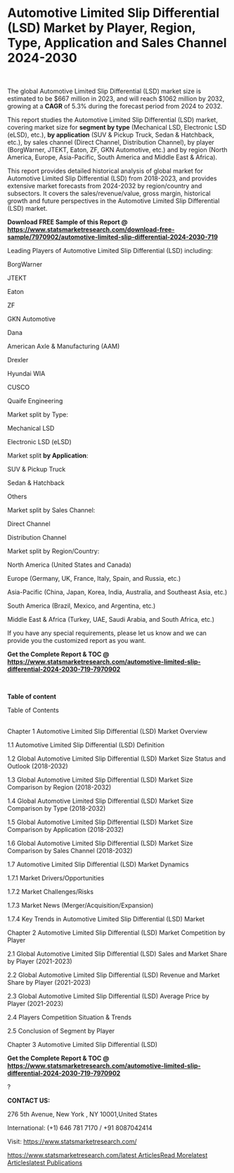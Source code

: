 <h1>Automotive Limited Slip Differential (LSD) Market by Player, Region, Type, Application and Sales Channel 2024-2030</h1><br/><p>The global Automotive Limited Slip Differential (LSD) market size is estimated to be $667 million in 2023, and will reach $1062 million by 2032, growing at a <strong>CAGR</strong> of 5.3% during the forecast period from 2024 to 2032.</p>
 
 
 
 <p>This report studies the Automotive Limited Slip Differential (LSD) market, covering market size for <strong>segment by type</strong> (Mechanical LSD, Electronic LSD (eLSD), etc.), <strong>by application</strong> (SUV & Pickup Truck, Sedan & Hatchback, etc.), by sales channel (Direct Channel, Distribution Channel), by player (BorgWarner, JTEKT, Eaton, ZF, GKN Automotive, etc.) and by region (North America, Europe, Asia-Pacific, South America and Middle East & Africa).</p>
 
 
 
 <p>This report provides detailed historical analysis of global market for Automotive Limited Slip Differential (LSD) from 2018-2023, and provides extensive market forecasts from 2024-2032 by region/country and subsectors. It covers the sales/revenue/value, gross margin, historical growth and future perspectives in the Automotive Limited Slip Differential (LSD) market.</p>
 
 
 
 <p><strong>Download FREE Sample of this Report @ <a href="https://www.statsmarketresearch.com/download-free-sample/7970902/automotive-limited-slip-differential-2024-2030-719">https://www.statsmarketresearch.com/download-free-sample/7970902/automotive-limited-slip-differential-2024-2030-719</a></strong></p>
 
 
 
 <p>Leading Players of Automotive Limited Slip Differential (LSD) including:</p>
 
 
 
 <p>BorgWarner</p>
 
 
 
 <p>JTEKT</p>
 
 
 
 <p>Eaton</p>
 
 
 
 <p>ZF</p>
 
 
 
 <p>GKN Automotive</p>
 
 
 
 <p>Dana</p>
 
 
 
 <p>American Axle & Manufacturing (AAM)</p>
 
 
 
 <p>Drexler</p>
 
 
 
 <p>Hyundai WIA</p>
 
 
 
 <p>CUSCO</p>
 
 
 
 <p>Quaife Engineering</p>
 
 
 
 <p>Market split by Type:</p>
 
 
 
 <p>Mechanical LSD</p>
 
 
 
 <p>Electronic LSD (eLSD)</p>
 
 
 
 <p>Market split <strong>by Application</strong>:</p>
 
 
 
 <p>SUV & Pickup Truck</p>
 
 
 
 <p>Sedan & Hatchback</p>
 
 
 
 <p>Others</p>
 
 
 
 <p>Market split by Sales Channel:</p>
 
 
 
 <p>Direct Channel</p>
 
 
 
 <p>Distribution Channel</p>
 
 
 
 <p>Market split by Region/Country:</p>
 
 
 
 <p>North America (United States and Canada)</p>
 
 
 
 <p>Europe (Germany, UK, France, Italy, Spain, and Russia, etc.)</p>
 
 
 
 <p>Asia-Pacific (China, Japan, Korea, India, Australia, and Southeast Asia, etc.)</p>
 
 
 
 <p>South America (Brazil, Mexico, and Argentina, etc.)</p>
 
 
 
 <p>Middle East & Africa (Turkey, UAE, Saudi Arabia, and South Africa, etc.)</p>
 
 
 
 <p>If you have any special requirements, please let us know and we can provide you the customized report as you want.</p>
 
 
 
 <div><b>Get the Complete Report & TOC @ <a href="https://www.statsmarketresearch.com/automotive-limited-slip-differential-2024-2030-719-7970902">https://www.statsmarketresearch.com/automotive-limited-slip-differential-2024-2030-719-7970902</a></b></div>
 
 
 
 <p><br />
 
 <b>Table of content</b></p>
 
 
 
 <p>Table of Contents<br />
 
 <br />
 
 Chapter 1 Automotive Limited Slip Differential (LSD) Market Overview<br />
 
 1.1 Automotive Limited Slip Differential (LSD) Definition<br />
 
 1.2 Global Automotive Limited Slip Differential (LSD) Market Size Status and Outlook (2018-2032)<br />
 
 1.3 Global Automotive Limited Slip Differential (LSD) Market Size Comparison by Region (2018-2032)<br />
 
 1.4 Global Automotive Limited Slip Differential (LSD) Market Size Comparison by Type (2018-2032)<br />
 
 1.5 Global Automotive Limited Slip Differential (LSD) Market Size Comparison by Application (2018-2032)<br />
 
 1.6 Global Automotive Limited Slip Differential (LSD) Market Size Comparison by Sales Channel (2018-2032)<br />
 
 1.7 Automotive Limited Slip Differential (LSD) Market Dynamics<br />
 
 1.7.1 Market Drivers/Opportunities<br />
 
 1.7.2 Market Challenges/Risks<br />
 
 1.7.3 Market News (Merger/Acquisition/Expansion)<br />
 
 1.7.4 Key Trends in Automotive Limited Slip Differential (LSD) Market<br />
 
 Chapter 2 Automotive Limited Slip Differential (LSD) Market Competition by Player<br />
 
 2.1 Global Automotive Limited Slip Differential (LSD) Sales and Market Share by Player (2021-2023)<br />
 
 2.2 Global Automotive Limited Slip Differential (LSD) Revenue and Market Share by Player (2021-2023)<br />
 
 2.3 Global Automotive Limited Slip Differential (LSD) Average Price by Player (2021-2023)<br />
 
 2.4 Players Competition Situation & Trends<br />
 
 2.5 Conclusion of Segment by Player<br />
 
 Chapter 3 Automotive Limited Slip Differential (LSD)</p>
 
 
 
 <div><b>Get the Complete Report & TOC @ <a href="https://www.statsmarketresearch.com/automotive-limited-slip-differential-2024-2030-719-7970902">https://www.statsmarketresearch.com/automotive-limited-slip-differential-2024-2030-719-7970902</a></b></div>
 
 
 
 <p>? </p>
 
 
 
 <p><b>CONTACT US:</b><br />
 
 276 5th Avenue, New York , NY 10001,United States<br />
 
 International: (+1) 646 781 7170 / +91 8087042414<br />
 
 Visit: <a href="https://www.statsmarketresearch.com/">https://www.statsmarketresearch.com/</a><br />
 
 <a href="https://gyeongbokgung.com">https://www.statsmarketresearch.com/</a><a href="https://hallyeomaritime.com">latest Articles</a><a href="https://jingwansa.com">Read More</a><a href="https://nguoiviet.jp/">latest Articles</a><a href="https://www.intelmarketresearch.com/">latest Publications</a></p>
